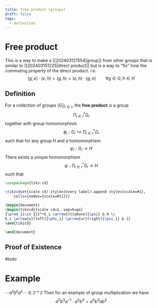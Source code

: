 ```yaml
---
title: free product (groups)
draft: false
tags:
  - definition
---
```

# Free product
This is a way to make a [[202403121554|group]] from other groups that is similar to [[202403151225|direct product]] but is a way to "fix" how the commuting property of the direct product. i.e. 
$$
(g, e) \cdot (e,h) = (g,h) = (e,h) \cdot (g,e) \qquad \forall g\in G, h \in H
$$

## Definition
For a collection of groups $\{G_i\}_{i \in I}$, the **free product** is a group 
$$
{\prod_{i \in I}}^* G_i 
$$
together with group homomorphism 
$$
\phi_i: G_i \hookrightarrow {\prod_{i\in I}}^*G_i
$$
such that for any group H and a homomorphism 
$$
\psi_i: G_i \to H
$$
There exists a unique homomorphism 
$$
\psi: {\prod_{i\in I}}^*G_i \to H
$$
such that 
```tikz
\usepackage{tikz-cd}

\tikzcdset{scale cd/.style={every label/.append style={scale=#1},
    cells={nodes={scale=#1}}}}
	
\begin{document}
\begin{tikzcd}[scale cd=2, sep=huge]
{\prod_{i\in I}}^*G_i \arrow{r}[above]{\psi} & H \\
G_i \arrow{u}[left]{\phi_i} \arrow{ur}[right]{\psi_i} & {}
\end{tikzcd}

\end{document}
```

## Proof of Existence
#todo

# Example
$\cdots a^\sharp b^\sharp a^\sharp \cdots \in \mathbb{Z} * \mathbb{Z}$
Then for an example of group multiplication we have 
$$a^5b^3a^{-1} \cdot a^2b^3 = a^5b^3ab^3$$